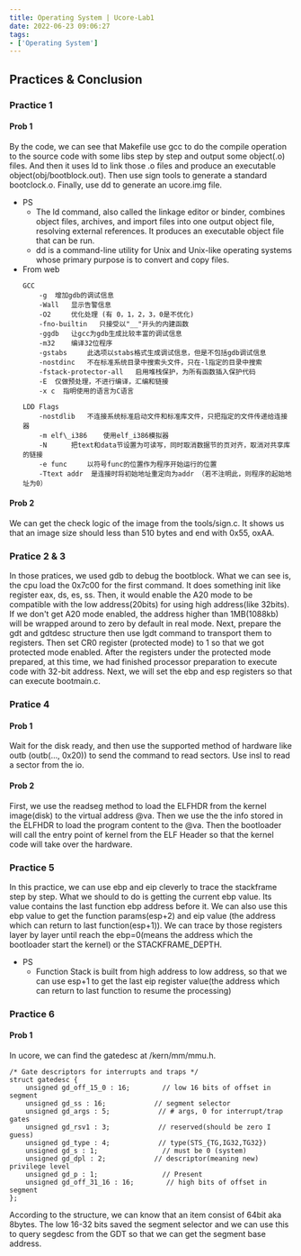```yaml
---
title: Operating System | Ucore-Lab1
date: 2022-06-23 09:06:27
tags:
- ['Operating System']
---
```


## Practices & Conclusion

### Practice 1

#### Prob 1
By the code, we can see that Makefile use gcc to do the compile operation to the source code with some libs step by step and output some object(.o) files. And then it uses ld to link those .o files and produce an executable object(obj/bootblock.out). Then use sign tools to generate a standard bootclock.o. Finally, use dd to generate an ucore.img file.
- PS
    - The ld command, also called the linkage editor or binder, combines object files, archives, and import files into one output object file, resolving external references. It produces an executable object file that can be run.
    - dd is a command-line utility for Unix and Unix-like operating systems whose primary purpose is to convert and copy files.
- From web
    ```
    GCC
        -g  增加gdb的调试信息
        -Wall   显示告警信息
        -O2     优化处理 (有 0，1，2，3，0是不优化)
        -fno-builtin   只接受以"__"开头的内建函数
        -ggdb   让gcc为gdb生成比较丰富的调试信息
        -m32    编译32位程序
        -gstabs     此选项以stabs格式生成调试信息，但是不包括gdb调试信息
        -nostdinc   不在标准系统目录中搜索头文件，只在-l指定的目录中搜索
        -fstack-protector-all   启用堆栈保护，为所有函数插入保护代码
        -E  仅做预处理，不进行编译，汇编和链接
        -x c  指明使用的语言为C语言

    LDD Flags
        -nostdlib   不连接系统标准启动文件和标准库文件，只把指定的文件传递给连接器
        -m elf\_i386    使用elf_i386模拟器
        -N      把text和data节设置为可读写，同时取消数据节的页对齐，取消对共享库的链接
        -e func     以符号func的位置作为程序开始运行的位置
        -Ttext addr  是连接时将初始地址重定向为addr （若不注明此，则程序的起始地址为0）

    ```

#### Prob 2
We can get the check logic of the image from the tools/sign.c. It shows us that an image size should less than 510 bytes and end with 0x55, oxAA.

### Pratice 2 & 3
In those pratices, we used gdb to debug the bootblock. What we can see is, the cpu load the 0x7c00 for the first command. It does something init like register eax, ds, es, ss. Then, it would enable the A20 mode to be compatible with the low address(20bits) for using high address(like 32bits). If we don't get A20 mode enabled, the address higher than 1MB(1088kb) will be wrapped around to zero by default in real mode. Next, prepare the gdt and gdtdesc structure then use lgdt command to transport them to registers. Then set CR0 register (protected mode) to 1 so that we got protected mode enabled. After the registers under the protected mode prepared, at this time, we had finished processor preparation to execute code with 32-bit address. Next, we will set the ebp and esp registers so that can execute bootmain.c.

### Pratice 4

#### Prob 1
Wait for the disk ready, and then use the supported method of hardware like outb (outb(..., 0x20)) to send the command to read sectors. Use insl to read a sector from the io.

#### Prob 2
First, we use the readseg method to load the ELFHDR from the kernel image(disk) to the virtual address @va. Then we use the the info stored in the ELFHDR to load the program content to the @va. Then the bootloader will call the entry point of kernel from the ELF Header so that the kernel code will take over the hardware.

### Practice 5
In this practice, we can use ebp and eip cleverly to trace the stackframe step by step. What we should to do is getting the current ebp value. Its value contains the last function ebp address before it. We can also use this ebp value to get the function params(esp+2) and eip value (the address which can return to last function(esp+1)). We can trace by those registers layer by layer until reach the ebp=0(means the address which the bootloader start the kernel) or the STACKFRAME_DEPTH.
- PS
    - Function Stack is built from high address to low address, so that we can use esp+1 to get the last eip register value(the address which can return to last function to resume the processing)

### Practice 6

#### Prob 1
In ucore, we can find the gatedesc at /kern/mm/mmu.h.
```
/* Gate descriptors for interrupts and traps */
struct gatedesc {
    unsigned gd_off_15_0 : 16;        // low 16 bits of offset in segment
    unsigned gd_ss : 16;            // segment selector
    unsigned gd_args : 5;            // # args, 0 for interrupt/trap gates
    unsigned gd_rsv1 : 3;            // reserved(should be zero I guess)
    unsigned gd_type : 4;            // type(STS_{TG,IG32,TG32})
    unsigned gd_s : 1;                // must be 0 (system)
    unsigned gd_dpl : 2;            // descriptor(meaning new) privilege level
    unsigned gd_p : 1;                // Present
    unsigned gd_off_31_16 : 16;        // high bits of offset in segment
};
```
According to the structure, we can know that an item consist of 64bit aka 8bytes.
The low 16-32 bits saved the segment selector and we can use this to query segdesc from the GDT so that we can get the segment base address.

